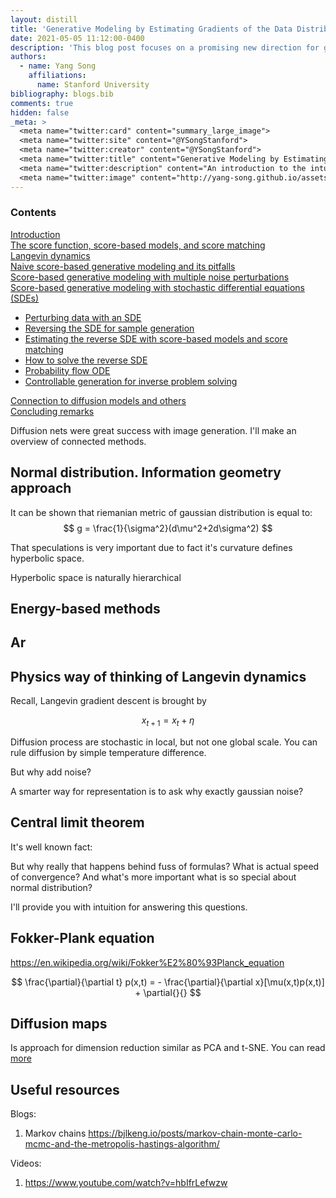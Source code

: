 ```yaml
---
layout: distill
title: 'Generative Modeling by Estimating Gradients of the Data Distribution'
date: 2021-05-05 11:12:00-0400
description: 'This blog post focuses on a promising new direction for generative modeling. We can learn score functions (gradients of log probability density functions) on a large number of noise-perturbed data distributions, then generate samples with Langevin-type sampling. The resulting generative models, often called <em>score-based generative models</em>, has several important advantages over existing model families: GAN-level sample quality without adversarial training, flexible model architectures, exact log-likelihood computation, and inverse problem solving without re-training models. In this blog post, we will show you in more detail the intuition, basic concepts, and potential applications of score-based generative models.'
authors:
  - name: Yang Song  
    affiliations: 
      name: Stanford University
bibliography: blogs.bib
comments: true
hidden: false
_meta: >
  <meta name="twitter:card" content="summary_large_image">
  <meta name="twitter:site" content="@YSongStanford">
  <meta name="twitter:creator" content="@YSongStanford">
  <meta name="twitter:title" content="Generative Modeling by Estimating Gradients of the Data Distribution">
  <meta name="twitter:description" content="An introduction to the intuition, basic concepts and applications of score-based generative modeling">
  <meta name="twitter:image" content="http://yang-song.github.io/assets/img/score/sde_schematic_21.jpg">
---
```


<d-contents>

  <nav class="l-text figcaption">
  <h3>Contents</h3>
    <div><a href="#introduction"> Introduction </a></div>
    <div><a href="#the-score-function-score-based-models-and-score-matching">The score function, score-based models, and score matching</a></div>
    <div><a href="#langevin-dynamics">Langevin dynamics</a></div>
    <div><a href="#naive-score-based-generative-modeling-and-its-pitfalls">Naive score-based generative modeling and its pitfalls</a></div>
    <div><a href="#score-based-generative-modeling-with-multiple-noise-perturbations">Score-based generative modeling with multiple noise perturbations</a></div>
    <div><a href="#score-based-generative-modeling-with-stochastic-differential-equations-sdes">Score-based generative modeling with stochastic differential equations (SDEs)</a>			</div>
    <ul>
      <li><a href="#perturbing-data-with-an-sde">Perturbing data with an SDE</a></li>
      <li><a href="#reversing-the-sde-for-sample-generation">Reversing the SDE for sample generation</a></li>
      <li><a href="#estimating-the-reverse-sde-with-score-based-models-and-score-matching">Estimating the reverse SDE with score-based models and score matching</a></li>
      <li><a href="#how-to-solve-the-reverse-sde"> How to solve the reverse SDE </a></li>
      <li><a href="#probability-flow-ode">Probability flow ODE</a></li>
      <li><a href="#controllable-generation-for-inverse-problem-solving">Controllable generation for inverse problem solving</a></li>
    </ul>
    <div><a href="#connection-to-diffusion-models-and-others">Connection to diffusion models and others</a></div>
    <div><a href="#concluding-remarks">Concluding remarks</a></div>      
  </nav>
</d-contents>

Diffusion nets were great success with image generation. I'll make an overview of connected methods.


## Normal distribution. Information geometry approach


It can be shown that riemanian metric of gaussian distribution is equal to:
$$
    g = \frac{1}{\sigma^2}(d\mu^2+2d\sigma^2)
$$

That speculations is very important due to fact it's curvature defines hyperbolic space.

Hyperbolic space is naturally hierarchical


## Energy-based methods

## Ar

## Physics way of thinking of Langevin dynamics

Recall, Langevin gradient descent is brought by 

$$
    x_{t+1} = x_t + \eta
$$

Diffusion process are stochastic in local, but not one global scale. You can rule diffusion by simple temperature difference. 



But why add noise?

A smarter way for representation is to ask why exactly gaussian noise? 

## Central limit theorem

It's well known fact:


But why really that happens behind fuss of formulas? What is actual speed of convergence? And what's more important what is so special about normal distribution? 

I'll provide you with intuition for answering this questions.


## Fokker-Plank equation

https://en.wikipedia.org/wiki/Fokker%E2%80%93Planck_equation

$$
    \frac{\partial}{\partial t} p(x,t) = - \frac{\partial}{\partial x}[\mu(x,t)p(x,t)] + \partial{}{}
$$


## Diffusion maps

Is approach for dimension reduction similar as PCA and t-SNE. You can read [more](https://en.wikipedia.org/wiki/Diffusion_map)

## Useful resources
Blogs:
1. Markov chains https://bjlkeng.io/posts/markov-chain-monte-carlo-mcmc-and-the-metropolis-hastings-algorithm/
   
Videos:
1. https://www.youtube.com/watch?v=hbIfrLefwzw